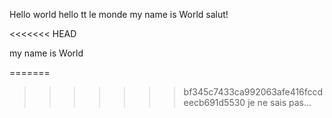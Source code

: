Hello world
hello tt le monde
my name is World
salut!

<<<<<<< HEAD



my name is World

=======
>>>>>>> bf345c7433ca992063afe416fccdeecb691d5530
je ne sais pas... 
